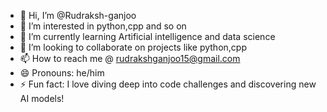 - 👋 Hi, I’m @Rudraksh-ganjoo
- 👀 I’m interested in python,cpp and so on
- 🌱 I’m currently learning Artificial intelligence and data science
- 💞️ I’m looking to collaborate on projects like python,cpp
- 📫 How to reach me @ rudrakshganjoo15@gmail.com
- 😄 Pronouns: he/him
- ⚡ Fun fact:  I love diving deep into code challenges and discovering new AI models!

<!---
Rudraksh-ganjoo/Rudraksh-ganjoo is a ✨ special ✨ repository because its `README.md` (this file) appears on your GitHub profile.
You can click the Preview link to take a look at your changes.
--->
